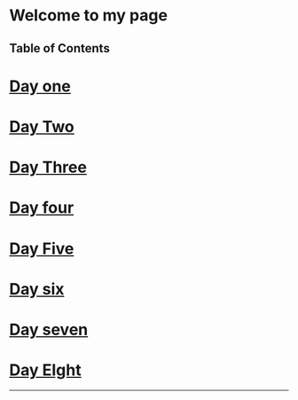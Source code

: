 # Welcome to my page

## Table of Contents

# [Day one](/Day-1-Fun.md)

# [Day Two](/Day-2-Learning.md) 

 # [Day Three](/Day-3-Notes.md)

# [Day four](/Day-4-Notes.md)

# [Day Five](/Day-5-notes.md)

# [Day six](/Day-6-Notes.md)

# [Day seven](/Day-7-Notes.md)

# [Day EIght](/Day-8-Notes.md)
--------------------